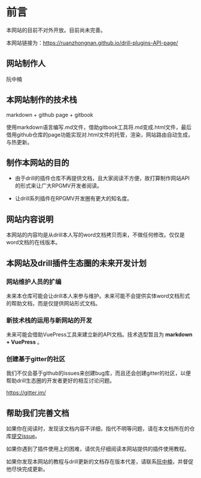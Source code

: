 <!--
 * @Author: your name
 * @Date: 2021-08-08 19:45:53
 * @LastEditTime: 2021-08-11 16:00:39
 * @LastEditors: Please set LastEditors
 * @Description: In User Settings Edit
 * @FilePath: \gitbook_books\介绍\电子书介绍.md
-->

# 前言

本网站的目前不对外开放。目前尚未完善。

本网站链接为：https://ruanzhongnan.github.io/drill-plugins-API-page/

## 网站制作人

阮中楠

## 本网站制作的技术栈

markdown + github page + gitbook

使用markdown语言编写.md文件，借助gitbook工具将.md变成.html文件，最后借用github仓库的page功能实现对.html文件的托管，渲染，网站路由自动生成，与热更新。

## 制作本网站的目的

* 由于drill的插件仓库不再提供文档，且大家阅读不方便，故打算制作网站API的形式来让广大RPGMV开发者阅读。
  
* 让drill系列插件在RPGMV开发圈有更大的知名度。

## 网站内容说明

本网站的内容均是从drill本人写的word文档拷贝而来，不做任何修改。仅仅是word文档的在线版本。

## 本网站及drill插件生态圈的未来开发计划

### 网站维护人员的扩编

未来本仓库可能会让drill本人来参与维护。未来可能不会提供实体word文档形式的帮助文档，而是仅提供网站形式文档。

### 新技术栈的运用与新网站的开发

未来可能会借助VuePress工具来建立新的API文档。技术选型暂且为 **markdown + VuePress** 。

### 创建基于gitter的社区

我们不仅会基于github的issues来创建bug库，而且还会创建gitter的社区，以便帮助drill生态圈的开发者更好的相互讨论问题。

https://gitter.im/

## 帮助我们完善文档

如果你在阅读时，发现该文档内容不详细，指代不明等问题，请在本文档所在的仓库[提交issue](https://github.com/RuanZhongNan/drill-plugins-API-page/issues)。

如果你遇到了插件使用上的困难，请优先仔细阅读本网站提供的插件使用教程。

如果你发现本网站的教程与drill更新的文档存在版本代差，请联系[阮中楠](https://space.bilibili.com/359907572)，并督促他尽快完成更新。

